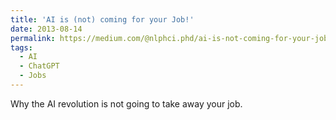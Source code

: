 ```yaml
---
title: 'AI is (not) coming for your Job!'
date: 2013-08-14
permalink: https://medium.com/@nlphci.phd/ai-is-not-coming-for-your-job-e9658ea7dd17
tags:
  - AI
  - ChatGPT
  - Jobs
---
```


Why the AI revolution is not going to take away your job.
